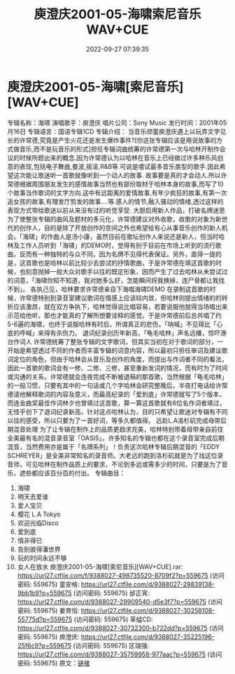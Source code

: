 ﻿---
title: 庾澄庆2001-05-海啸索尼音乐WAV+CUE
date: 2022-09-27 07:39:35
categories: WAV车载音乐、镜像
tags: 华语中文
---
# 庾澄庆2001-05-海啸[索尼音乐][WAV+CUE]

专辑名称：海啸
演唱歌手：庾澄庆
唱片公司：Sony Music
发行时间：2001年05月16日
专辑语言：国语专辑1CD
专辑介绍：
当音乐顽童庾澄庆遇上以玩弄文字见长的许常德,究竟是产生火花还是发生爆炸事件?[你这张专辑应该是用说故事的方式做音乐,而不是玩音乐的形式]担任专辑词曲统筹的许常德第一次与哈林开制作会议的时候所题出来的概念.因为许常德认为以哈林在音乐上已经做过许多种乐风创意的表现,包括电子舞曲,曼波,摇滚,R&B等.可说是嚐试最多音乐类型的歌手.因此希望这次能让歌迷听一首歌就像听到一个动人的故事.
故事要是真的才会动人.所以许常德根据周围朋友发生的感情故事当然也有部份取材于哈林本身的故事,而写了10个故事当作歌词的文字方向.这中有远距离的爱情故事,有年少疯狂的故事,有第一次追女孩的故事,有理发厅剪发的故事....等.感人的情节,融入骚动的情绪,透过这样的表现方式带给歌迷以前从来没有过的听觉享受.
大胆启用新人作品，打破名牌迷思
为了使整张专辑的曲风及题材的多元化，许常德建议对外收歌，收歌的对象为新世代的创作人，目的是除了开放创作的空间之外也希望给有心从事音乐创作的新人机会。「海啸」的作曲人是汤小康，虽然目前在歌坛创作人来说还是新人，但当时哈林及工作人员听到「海啸」的DEMO时，觉得有别于目前在市场上听到的流行歌曲，反而有一种独特的与众不同，因为名牌不见得代表保证。另外，直得一提的是，这首歌也是哈林以前比较少去尝试的抒情歌曲，于是许常德在填这首歌的时候，也刻意抛掉一般大众对歌手以往的既定形象，因而产生了过去哈林从未尝试过的词意，「海啸你知不知道，我对她多么好，怎能瞬间将我换掉，连尸骨都让我找不到」。
各执己见，哈林要求许常德亲自下海唱海啸DEMO
在录制这首歌的时候，许常德特别到录音室建议歌词在情感上应该较内敛，但哈林则提出情绪的的转折应该激昂，就在双方争执下，哈林觉得说比唱容易，若要说服他就得当场唱出来示范给他听，那也才能真的了解所想要诠释的感觉。于是许常德前后总共唱了约5-6遍的海啸，也终于说服哈林有时后，所谓真正的悲伤，「呐喊」不见得比「心底的呼喊」来得有杀伤力。
退词纪录创历年新高，「龟毛哈林」声名远播，惊吓港台作词人
许常德统筹了整张专辑的文字歌词，但其实当初在对于歌词的部分，一开始是希望透过不同的作者而丰富专辑的词意内容，所以最初只担任审词及建议歌词定位的角色，但由于哈林会从音乐及创作的角度，而提出与作词者不同的看法，因此一首歌的歌词会有一修、二修、三修，甚至重新发词的情况，而有时为了时间或沟通的关系，许常德就会连夜完成不断被退稿的那首歌，当然根据「龟毛哈林」的一般习惯，只要有其中的一句话或几个字哈林会研究整晚后，半夜打电话给许常德请他解释歌词的内容及意义，而最高纪录的「爱到底」许常德就写了5个版本，而连金曲奖最佳作词林夕也曾填过这首歌，算一算这首歌就有6位名作词者填过，无怪乎创下了退词纪录新高。针对这点哈林认为，目的只希望让歌迷对专辑有不同以往的感受，所以只要为了一首好词，等多久都值得。
远赴L.A洛杉矶完成母带后期混音处理
为了让专辑在制作上的品质更趋求完美，哈林特别带着母带亲自前往全美最有名的混音录音室「OASIS」，许多知名的专辑也都在这个录音室完成后期混音，当然费用亦是属于「名牌系列」！负责这次哈林专辑后期混音的「EDDY
SCHREYER」是全美非常知名的录音师。大老远的跑到洛杉矶就是为了找这位录音师，可见哈林在制作品质上的要求，不论到多远或需多少的时间，只要是为了音乐，遮些都应该百分百的付出。
专辑曲目：
01. 海啸
02. 明天去爱谁
03. 爱人宝贝
04. 樱花 L.A Tokyo
05. 欢迎光临Disco
06. 爱到底
07. 情非得已
08. 告别彼得潘世界
09. 玩的时间永远不够
10. 女人在放水
庾澄庆2001-05-海啸[索尼音乐][WAV+CUE].rar:
https://url27.ctfile.com/f/9388027-498735520-8709f2?p=559675
(访问密码: 559675)
童安格: https://url27.ctfile.com/d/9388027-29839138-9bb1b9?p=559675
(访问密码: 559675)
邰正宵: https://url27.ctfile.com/d/9388027-29909540-d5e3f7?p=559675
(访问密码: 559675)
姜育恒: https://url27.ctfile.com/d/9388027-30258108-55775d?p=559675
(访问密码: 559675)
草蜢CD: https://url27.ctfile.com/d/9388027-30732300-b722dd?p=559675
(访问密码: 559675)
庾澄庆: https://url27.ctfile.com/d/9388027-35225196-25f6c9?p=559675
(访问密码: 559675)
区瑞强: https://url27.ctfile.com/d/9388027-35759958-977aac?p=559675
(访问密码: 559675)
原文：[链接](https://blog.sina.com.cn/s/blog_1647c7e7601030zma.html)